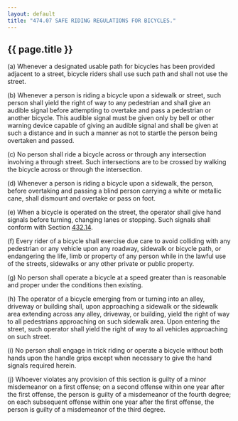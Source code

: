 ```yaml
---
layout: default 
title: "474.07 SAFE RIDING REGULATIONS FOR BICYCLES."
---
```


{{ page.title }}
----------------

​(a) Whenever a designated usable path for bicycles has been provided
adjacent to a street, bicycle riders shall use such path and shall not
use the street.

​(b) Whenever a person is riding a bicycle upon a sidewalk or street,
such person shall yield the right of way to any pedestrian and shall
give an audible signal before attempting to overtake and pass a
pedestrian or another bicycle. This audible signal must be given only by
bell or other warning device capable of giving an audible signal and
shall be given at such a distance and in such a manner as not to startle
the person being overtaken and passed.

​(c) No person shall ride a bicycle across or through any intersection
involving a through street. Such intersections are to be crossed by
walking the bicycle across or through the intersection.

​(d) Whenever a person is riding a bicycle upon a sidewalk, the person,
before overtaking and passing a blind person carrying a white or
metallic cane, shall dismount and overtake or pass on foot.

​(e) When a bicycle is operated on the street, the operator shall give
hand signals before turning, changing lanes or stopping. Such signals
shall conform with Section [432.14](1f90e301.html).

​(f) Every rider of a bicycle shall exercise due care to avoid colliding
with any pedestrian or any vehicle upon any roadway, sidewalk or bicycle
path, or endangering the life, limb or property of any person while in
the lawful use of the streets, sidewalks or any other private or public
property.

​(g) No person shall operate a bicycle at a speed greater than is
reasonable and proper under the conditions then existing.

​(h) The operator of a bicycle emerging from or turning into an alley,
driveway or building shall, upon approaching a sidewalk or the sidewalk
area extending across any alley, driveway, or building, yield the right
of way to all pedestrians approaching on such sidewalk area. Upon
entering the street, such operator shall yield the right of way to all
vehicles approaching on such street.

​(i) No person shall engage in trick riding or operate a bicycle without
both hands upon the handle grips except when necessary to give the hand
signals required herein.

​(j) Whoever violates any provision of this section is guilty of a minor
misdemeanor on a first offense; on a second offense within one year
after the first offense, the person is guilty of a misdemeanor of the
fourth degree; on each subsequent offense within one year after the
first offense, the person is guilty of a misdemeanor of the third
degree.
